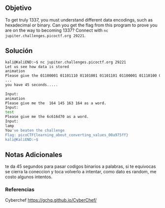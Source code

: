 ## Objetivo 
To get truly 1337, you must understand different data encodings, such as hexadecimal or binary. Can you get the flag from this program to prove you are on the way to becoming 1337? Connect with `nc jupiter.challenges.picoctf.org 29221`.
## Solución  
```bash
kali@KaliEND:~$ nc jupiter.challenges.picoctf.org 29221  
Let us see how data is stored  
animation  
Please give the 01100001 01101110 01101001 01101101 01100001 01110100 01101001 01101111 01101110 as a word.  
...  
you have 45 seconds.....  
  
Input:  
animation  
Please give me the  164 145 163 164 as a word.  
Input:  
test  
Please give me the 6c616d70 as a word.  
Input:  
lamp  
You've beaten the challenge  
Flag: picoCTF{learning_about_converting_values_00a975ff}  
kali@KaliEND:~$
```
## Notas Adicionales 
te da 45 segundos para pasar codigos binarios a palabras, si te equivocas se cierra la coneccion y toca volverlo a intentar, como dato es random, me costo algunos intentos.
### Referencias
Cyberchef
https://gchq.github.io/CyberChef/